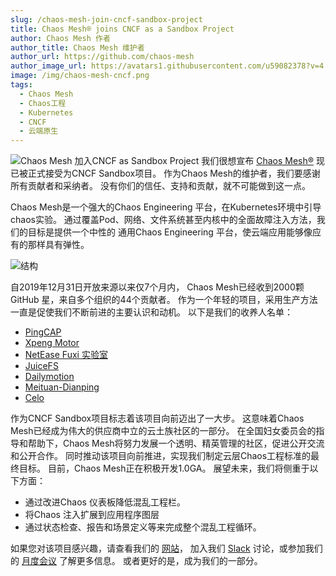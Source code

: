 ```yaml
---
slug: /chaos-mesh-join-cncf-sandbox-project
title: Chaos Mesh® joins CNCF as a Sandbox Project
author: Chaos Mesh 作者
author_title: Chaos Mesh 维护者
author_url: https://github.com/chaos-mesh
author_image_url: https://avatars1.githubusercontent.com/u59082378?v=4
image: /img/chaos-mesh-cncf.png
tags:
  - Chaos Mesh
  - Chaos工程
  - Kubernetes
  - CNCF
  - 云端原生
---
```


![Chaos Mesh 加入CNCF as Sandbox Project](/img/chaos-mesh-cncf.png) 我们很想宣布 [Chaos Mesh®](https://github.com/chaos-mesh/chaos-mesh) 现已被正式接受为CNCF Sandbox项目。 作为Chaos Mesh的维护者，我们要感谢所有贡献者和采纳者。 没有你们的信任、支持和贡献，就不可能做到这一点。

<!--truncate-->

Chaos Mesh是一个强大的Chaos Engineering 平台，在Kubernetes环境中引导chaos实验。 通过覆盖Pod、网络、文件系统甚至内核中的全面故障注入方法，我们的目标是提供一个中性的 通用Chaos Engineering 平台，使云端应用能够像应有的那样具有弹性。

![结构](/img/chaos-mesh.svg)

自2019年12月31日开放来源以来仅7个月内， Chaos Mesh已经收到2000颗GitHub 星，来自多个组织的44个贡献者。 作为一个年轻的项目，采用生产方法一直是促使我们不断前进的主要认识和动机。 以下是我们的收养人名单：

- [PingCAP](http://www.pingcap.com)
- [Xpeng Motor](https://en.xiaopeng.com/)
- [NetEase Fuxi 实验室](https://fuxi.163.com/en/about.html)
- [JuiceFS](http://juicefs.com/?hl=en)
- [Dailymotion](https://www.dailymotion.com/)
- [Meituan-Dianping](https://about.meituan.com/en)
- [Celo](https://celo.org/)

作为CNCF Sandbox项目标志着该项目向前迈出了一大步。 这意味着Chaos Mesh已经成为伟大的供应商中立的云土族社区的一部分。 在全国妇女委员会的指导和帮助下，Chaos Mesh将努力发展一个透明、精英管理的社区，促进公开交流和公开合作。 同时推动该项目向前推进，实现我们制定云层Chaos工程标准的最终目标。 目前，Chaos Mesh正在积极开发1.0GA。 展望未来，我们将侧重于以下方面：

- 通过改进Chaos 仪表板降低混乱工程栏。
- 将Chaos 注入扩展到应用程序图层
- 通过状态检查、报告和场景定义等来完成整个混乱工程循环。

如果您对该项目感兴趣，请查看我们的 [网站](https://chaos-mesh.org/)， 加入我们 [Slack](https://slack.cncf.io/) 讨论，或参加我们的 [月度会议](https://docs.google.com/document/d/1H8IfmhIJiJ1ltg-XLjqR_P_RaMHUGrl1CzvHnKM_9Sc/edit) 了解更多信息。 或者更好的是，成为我们的一部分。
